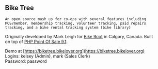 ## Bike Tree

`An open source mash up for co-ops with several features including POS/member, membership tracking, volunteer tracking, paid repairs tracking, and a bike rental tracking system (bike library)`

Originally developed by Mark Leigh for [Bike Root](http://bikeroot.ca/) in Calgary, Canada.  Built on top of [PHP Point Of Sale 9.1](https://github.com/deenseth/PHP-Point-Of-Sale).

Demo at [https://biketree.bikelover.org](https://biketree.bikelover.org)<br>
Logins: kelsey (Admin), mark (Sales Clerk)<br> 
Password: password
